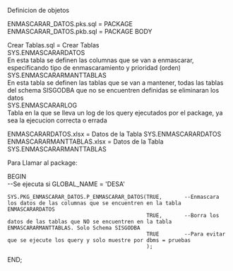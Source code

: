 Definicion de objetos  
  
ENMASCARAR_DATOS.pks.sql 	= PACKAGE  
ENMASCARAR_DATOS.pkb.sql 	= PACKAGE BODY  
  
Crear Tablas.sql 			= Crear Tablas  
	SYS.ENMASCARARDATOS  
		En esta tabla se definen las columnas que se van a enmascarar, especificando tipo de enmascaramiento y prioridad (orden)  
	SYS.ENMASCARARMANTTABLAS  
		En esta tabla se definen las tablas que se van a mantener, todas las tablas del schema SISGODBA que no se encuentren definidas se eliminaran los datos  
	SYS.ENMASCARARLOG  
		Tabla en la que se lleva un log de los query ejecutados por el package, ya sea la ejecucion correcta o errada  
  
ENMASCARARDATOS.xlsx		= Datos de la Tabla SYS.ENMASCARARDATOS  
ENMASCARARMANTTABLAS.xlsx 	= Datos de la Tabla SYS.ENMASCARARMANTTABLAS  
  
Para Llamar al package:  
  
BEGIN  
	--Se ejecuta si GLOBAL_NAME = 'DESA'  
	  
	SYS.PKG_ENMASCARAR_DATOS.P_ENMASCARAR_DATOS(TRUE,		--Enmascara los datos de las columnas que se encuentren en la tabla ENMASCARARDATOS  
												TRUE,		--Borra los datos de las tablas que NO se encuentren en la tabla ENMASCARARMANTTABLAS. Solo Schema SISGODBA  
												TRUE		--Para evitar que se ejecute los query y solo muestre por dbms = pruebas  
												);  
END;  
